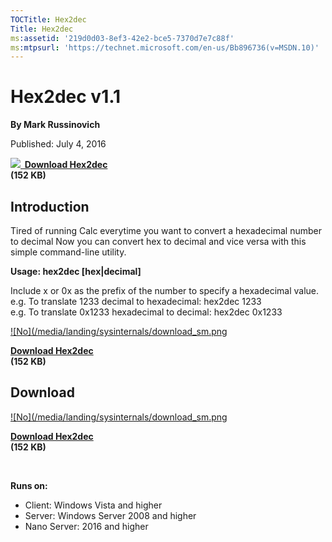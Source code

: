 ```yaml
--- 
TOCTitle: Hex2dec
Title: Hex2dec
ms:assetid: '219d0d03-8ef3-42e2-bce5-7370d7e7c88f'
ms:mtpsurl: 'https://technet.microsoft.com/en-us/Bb896736(v=MSDN.10)'
---
```


Hex2dec v1.1
============

**By Mark Russinovich**

Published: July 4, 2016

**[![](/media/landing/sysinternals/download_sm.png)
 Download
Hex2dec](https://download.sysinternals.com/files/hex2dec.zip)  
(152 KB)**


## Introduction

Tired of running Calc everytime you want to convert a hexadecimal number
to decimal Now you can convert hex to decimal and vice versa with this
simple command-line utility.

**Usage: hex2dec \[hex|decimal\]**

Include x or 0x as the prefix of the number to specify a hexadecimal
value.  
e.g. To translate 1233 decimal to hexadecimal: hex2dec 1233  
e.g. To translate 0x1233 hexadecimal to decimal: hex2dec 0x1233

  

[![No](/media/landing/sysinternals/download_sm.png
](https://download.sysinternals.com/files/hex2dec.zip)

[**Download Hex2dec**  
](https://download.sysinternals.com/files/hex2dec.zip)**(152 KB)**

  


<div class="RightAdRail">

<div>


## Download

  

[![No](/media/landing/sysinternals/download_sm.png
](https://download.sysinternals.com/files/hex2dec.zip)

[**Download Hex2dec**  
](https://download.sysinternals.com/files/hex2dec.zip)**(152 KB)**

 

**Runs on:**

-   Client: Windows Vista and higher
-   Server: Windows Server 2008 and higher
-   Nano Server: 2016 and higher



